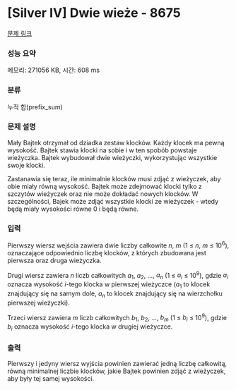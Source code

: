# [Silver IV] Dwie wieże - 8675 

[문제 링크](https://www.acmicpc.net/problem/8675) 

### 성능 요약

메모리: 271056 KB, 시간: 608 ms

### 분류

누적 합(prefix_sum)

### 문제 설명

<p>Mały Bajtek otrzymał od dziadka zestaw klocków. Każdy klocek ma pewną wysokość. Bajtek stawia klocki na sobie i w ten spobób powstaje wieżyczka. Bajtek wybudował dwie wieżyczki, wykorzystując wszystkie swoje klocki.</p>

<p>Zastanawia się teraz, ile minimalnie klocków musi zdjąć z wieżyczek, aby obie miały równą wysokość. Bajtek może zdejmować klocki tylko z szczytów wieżyczek oraz nie może dokładać nowych klocków. W szczególności, Bajek może zdjąć wszystkie klocki ze wieżyczek - wtedy będą miały wysokości równe 0 i będą równe.</p>

### 입력 

 <p>Pierwszy wiersz wejścia zawiera dwie liczby całkowite <em>n</em>, <em>m</em> (1 ≤ <em>n</em>, <em>m</em> ≤ 10<sup>6</sup>), oznaczające odpowiednio liczbę klocków, z których zbudowana jest pierwsza oraz druga wieżyczka.</p>

<p>Drugi wiersz zawiera <em>n</em> liczb całkowitych <em>a</em><sub>1</sub>, <em>a</em><sub>2</sub>, ..., <em>a<sub>n</sub></em> (1 ≤ <em>a<sub>i</sub></em> ≤ 10<sup>9</sup>), gdzie <em>a<sub>i</sub></em> oznacza wysokość <em>i</em>-tego klocka w pierwszej wieżyczce (<em>a</em><sub>1</sub> to klocek znajdujący się na samym dole, <em>a<sub>n</sub></em> to klocek znajdujący się na wierzchołku pierwszej wieżyczki).</p>

<p>Trzeci wiersz zawiera <em>m</em> liczb całkowitych <em>b</em><sub>1</sub>, <em>b</em><sub>2</sub>, ..., <em>b<sub>m</sub></em> (1 ≤ <em>b<sub>i</sub></em> ≤ 10<sup>9</sup>), gdzie <em>b<sub>i</sub></em> oznacza wysokość <em>i</em>-tego klocka w drugiej wieżyczce.</p>

### 출력 

 <p>Pierwszy i jedyny wiersz wyjścia powinien zawierać jedną liczbę całkowitą, równą minimalnej liczbie klocków, jakie Bajtek powinien zdjąć z wieżyczek, aby były tej samej wysokości.</p>

